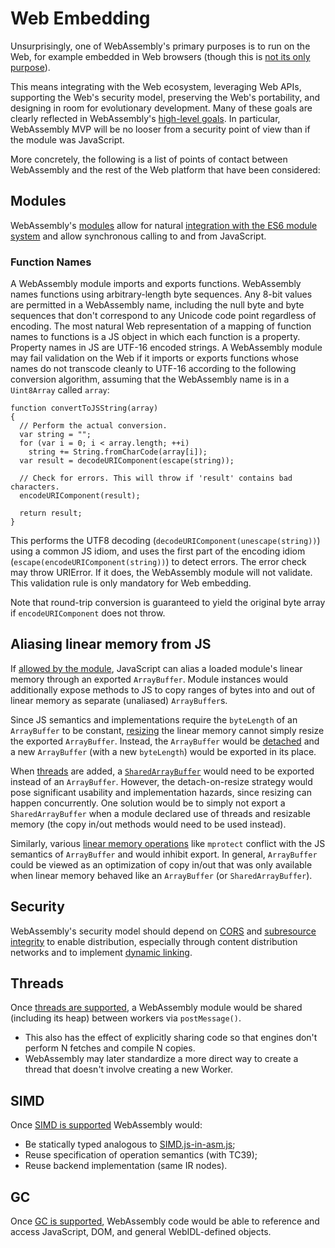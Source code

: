 # Web Embedding

Unsurprisingly, one of WebAssembly's primary purposes is to run on the Web,
for example embedded in Web browsers (though this is
[not its only purpose](NonWeb.md)).

This means integrating with the Web ecosystem, leveraging Web APIs, supporting
the Web's security model, preserving the Web's portability, and designing in
room for evolutionary development. Many of these goals are clearly
reflected in WebAssembly's [high-level goals](HighLevelGoals.md). In
particular, WebAssembly MVP will be no looser from a security point of view
than if the module was JavaScript.

More concretely, the following is a list of points of contact between WebAssembly
and the rest of the Web platform that have been considered:

## Modules

WebAssembly's [modules](Modules.md) allow for natural [integration with
the ES6 module system](Modules.md#integration-with-es6-modules) and allow
synchronous calling to and from JavaScript.

### Function Names

A WebAssembly module imports and exports functions. WebAssembly names functions
using arbitrary-length byte sequences. Any 8-bit values are permitted in a
WebAssembly name, including the null byte and byte sequences that don't
correspond to any Unicode code point regardless of encoding. The most natural
Web representation of a mapping of function names to functions is a JS object
in which each function is a property. Property names in JS are UTF-16 encoded
strings. A WebAssembly module may fail validation on the Web if it imports or
exports functions whose names do not transcode cleanly to UTF-16 according to
the following conversion algorithm, assuming that the WebAssembly name is in a
`Uint8Array` called `array`:

```
function convertToJSString(array)
{
  // Perform the actual conversion.
  var string = "";
  for (var i = 0; i < array.length; ++i)
    string += String.fromCharCode(array[i]);
  var result = decodeURIComponent(escape(string));
  
  // Check for errors. This will throw if 'result' contains bad characters.
  encodeURIComponent(result);
  
  return result;
}
```

This performs the UTF8 decoding (`decodeURIComponent(unescape(string))`) using
a common JS idiom, and uses the first part of the encoding idiom
(`escape(encodeURIComponent(string))`) to detect errors. The error check may
throw URIError. If it does, the WebAssembly module will not validate. This
validation rule is only mandatory for Web embedding.

Note that round-trip conversion is guaranteed to yield the original byte array
if `encodeURIComponent` does not throw.

## Aliasing linear memory from JS

If [allowed by the module](Modules.md#linear-memory-section), JavaScript can
alias a loaded module's linear memory through an exported `ArrayBuffer`.
Module instances would additionally expose methods to JS to copy ranges of
bytes into and out of linear memory as separate (unaliased) `ArrayBuffer`s.

Since JS semantics and implementations require the `byteLength` of an
`ArrayBuffer` to be constant, [resizing](AstSemantics.md#resizing) the
linear memory cannot simply resize the exported `ArrayBuffer`. Instead,
the `ArrayBuffer` would be [detached](http://people.mozilla.org/~jorendorff/es6-draft.html#sec-detacharraybuffer)
and a new `ArrayBuffer` (with a new `byteLength`) would be exported in
its place.

When [threads](PostMVP.md#threads) are added, a
[`SharedArrayBuffer`](https://github.com/lars-t-hansen/ecmascript_sharedmem)
would need to be exported instead of an `ArrayBuffer`. However, the
detach-on-resize strategy would pose significant usability and implementation 
hazards, since resizing can happen concurrently. One solution would be
to simply not export a `SharedArrayBuffer` when a module declared use of
threads and resizable memory (the copy in/out methods would need to be used
instead).

Similarly, various [linear memory operations](FutureFeatures.md#finer-grained-control-over-memory)
like `mprotect` conflict with the JS semantics of `ArrayBuffer` and
would inhibit export. In general, `ArrayBuffer` could be viewed as an
optimization of copy in/out that was only available when linear memory
behaved like an `ArrayBuffer` (or `SharedArrayBuffer`).

## Security

WebAssembly's security model should depend on [CORS][] and
[subresource integrity][] to enable distribution, especially through content
distribution networks and to implement
[dynamic linking](DynamicLinking.md).

## Threads

Once [threads are supported](PostMVP.md#threads), a WebAssembly module would
be shared (including its heap) between workers via `postMessage()`.
* This also has the effect of explicitly sharing code so that engines don't
perform N fetches and compile N copies.
* WebAssembly may later standardize a more direct way to create a thread that
doesn't involve creating a new Worker.

## SIMD

Once [SIMD is supported](PostMVP.md#fixed-width-simd) WebAssembly would:
* Be statically typed analogous to [SIMD.js-in-asm.js][];
* Reuse specification of operation semantics (with TC39);
* Reuse backend implementation (same IR nodes).

## GC

Once [GC is supported](GC.md), WebAssembly code would be able to reference
and access JavaScript, DOM, and general WebIDL-defined objects.

  [CORS]: https://www.w3.org/TR/cors/
  [subresource integrity]: https://www.w3.org/TR/SRI/
  [SIMD.js-in-asm.js]: http://discourse.specifiction.org/t/request-for-comments-simd-js-in-asm-js
